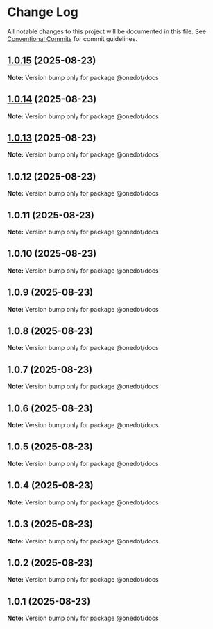 # Change Log

All notable changes to this project will be documented in this file.
See [Conventional Commits](https://conventionalcommits.org) for commit guidelines.

## [1.0.15](https://github.com/onedot-js/onedot-js/compare/@onedot/docs@1.0.14...@onedot/docs@1.0.15) (2025-08-23)

**Note:** Version bump only for package @onedot/docs

## [1.0.14](https://github.com/onedot-js/onedot-js/compare/@onedot/docs@1.0.13...@onedot/docs@1.0.14) (2025-08-23)

**Note:** Version bump only for package @onedot/docs

## [1.0.13](https://github.com/onedot-js/onedot-js/compare/@onedot/docs@1.0.12...@onedot/docs@1.0.13) (2025-08-23)

**Note:** Version bump only for package @onedot/docs

## 1.0.12 (2025-08-23)

**Note:** Version bump only for package @onedot/docs

## 1.0.11 (2025-08-23)

**Note:** Version bump only for package @onedot/docs

## 1.0.10 (2025-08-23)

**Note:** Version bump only for package @onedot/docs

## 1.0.9 (2025-08-23)

**Note:** Version bump only for package @onedot/docs

## 1.0.8 (2025-08-23)

**Note:** Version bump only for package @onedot/docs

## 1.0.7 (2025-08-23)

**Note:** Version bump only for package @onedot/docs

## 1.0.6 (2025-08-23)

**Note:** Version bump only for package @onedot/docs

## 1.0.5 (2025-08-23)

**Note:** Version bump only for package @onedot/docs

## 1.0.4 (2025-08-23)

**Note:** Version bump only for package @onedot/docs

## 1.0.3 (2025-08-23)

**Note:** Version bump only for package @onedot/docs

## 1.0.2 (2025-08-23)

**Note:** Version bump only for package @onedot/docs

## 1.0.1 (2025-08-23)

**Note:** Version bump only for package @onedot/docs
